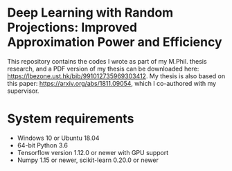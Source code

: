 # Deep Learning with Random Projections: Improved Approximation Power and Efficiency

This repository contains the codes I wrote as part of my M.Phil. thesis research, and a PDF version of my thesis can be downloaded here: https://lbezone.ust.hk/bib/991012735969303412. My thesis is also based on this paper: https://arxiv.org/abs/1811.09054, which I co-authored with my supervisor.

# System requirements

* Windows 10 or Ubuntu 18.04
* 64-bit Python 3.6
* Tensorflow version 1.12.0 or newer with GPU support
* Numpy 1.15 or newer, scikit-learn 0.20.0 or newer
